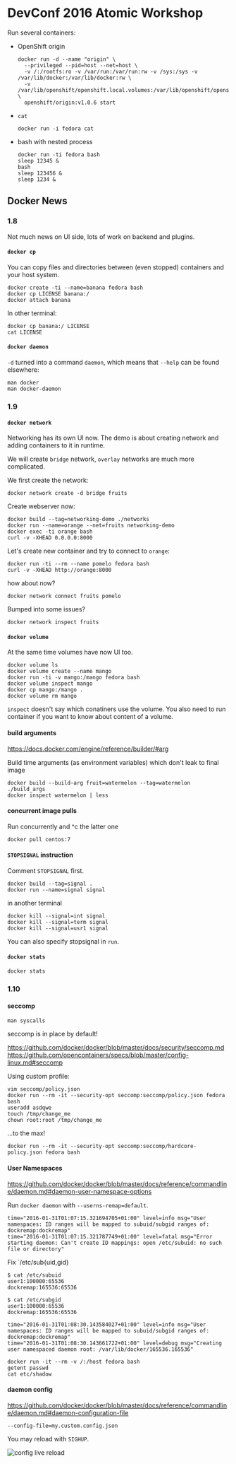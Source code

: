 # DevConf 2016 Atomic Workshop

Run several containers:

 * OpenShift origin
   ```shell
   docker run -d --name "origin" \
     --privileged --pid=host --net=host \
     -v /:/rootfs:ro -v /var/run:/var/run:rw -v /sys:/sys -v /var/lib/docker:/var/lib/docker:rw \
     -v /var/lib/openshift/openshift.local.volumes:/var/lib/openshift/openshift.local.volumes \
     openshift/origin:v1.0.6 start
   ```

 * `cat`
   ```shell
   docker run -i fedora cat
   ```

 * bash with nested process
   ```shell
   docker run -ti fedora bash
   sleep 12345 &
   bash
   sleep 123456 &
   sleep 1234 &
   ```


## Docker News


### 1.8

Not much news on UI side, lots of work on backend and plugins.


#### `docker cp`

You can copy files and directories between (even stopped) containers and your host system.

```shell
docker create -ti --name=banana fedora bash
docker cp LICENSE banana:/
docker attach banana
```

In other terminal:

```shell
docker cp banana:/ LICENSE
cat LICENSE
```


#### `docker daemon`

`-d` turned into a command `daemon`, which means that `--help` can be found elsewhere:

```shell
man docker
man docker-daemon
```


### 1.9


#### `docker network`

Networking has its own UI now. The demo is about creating network and adding containers to it in runtime.

We will create `bridge` network, `overlay` networks are much more complicated.

We first create the network:

```
docker network create -d bridge fruits
```

Create webserver now:

```
docker build --tag=networking-demo ./networks
docker run --name=orange --net=fruits networking-demo
docker exec -ti orange bash
curl -v -XHEAD 0.0.0.0:8000
```

Let's create new container and try to connect to `orange`:

```
docker run -ti --rm --name pomelo fedora bash
curl -v -XHEAD http://orange:8000
```

how about now?

```
docker network connect fruits pomelo
```

Bumped into some issues?

```
docker network inspect fruits
```


#### `docker volume`

At the same time volumes have now UI too.

```shell
docker volume ls
docker volume create --name mango
docker run -ti -v mango:/mango fedora bash
docker volume inspect mango
docker cp mango:/mango .
docker volume rm mango
```

`inspect` doesn't say which conatiners use the volume. You also need to run
container if you want to know about content of a volume.


#### build arguments

https://docs.docker.com/engine/reference/builder/#arg

Build time arguments (as environment variables) which don't leak to final image

```shell
docker build --build-arg fruit=watermelon --tag=watermelon ./build_args
docker inspect watermelon | less
```


#### concurrent image pulls

Run concurrently and ^c the latter one

```shell
docker pull centos:7
```


#### `STOPSIGNAL` instruction

Comment `STOPSIGNAL` first.

```shell
docker build --tag=signal .
docker run --name=signal signal
```

in another terminal

```shell
docker kill --signal=int signal
docker kill --signal=term signal
docker kill --signal=usr1 signal
```

You can also specify stopsignal in `run`.


#### `docker stats`

```shell
docker stats
```


### 1.10

#### seccomp

```
man syscalls
```

seccomp is in place by default!


https://github.com/docker/docker/blob/master/docs/security/seccomp.md  
https://github.com/opencontainers/specs/blob/master/config-linux.md#seccomp  

Using custom profile:

```
vim seccomp/policy.json
docker run --rm -it --security-opt seccomp:seccomp/policy.json fedora bash
useradd asdqwe
touch /tmp/change_me
chown root:root /tmp/change_me
```

...to the max!

```
docker run --rm -it --security-opt seccomp:seccomp/hardcore-policy.json fedora bash
```


#### User Namespaces

https://github.com/docker/docker/blob/master/docs/reference/commandline/daemon.md#daemon-user-namespace-options

Run `docker daemon` with `--userns-remap=default`.

```
time="2016-01-31T01:07:15.321694705+01:00" level=info msg="User namespaces: ID ranges will be mapped to subuid/subgid ranges of: dockremap:dockremap"
time="2016-01-31T01:07:15.321787749+01:00" level=fatal msg="Error starting daemon: Can't create ID mappings: open /etc/subuid: no such file or directory"
```

Fix `/etc/sub{uid,gid}

```
$ cat /etc/subuid
user1:100000:65536
dockremap:165536:65536

$ cat /etc/subgid
user1:100000:65536
dockremap:165536:65536
```

```
time="2016-01-31T01:08:30.143584027+01:00" level=info msg="User namespaces: ID ranges will be mapped to subuid/subgid ranges of: dockremap:dockremap"
time="2016-01-31T01:08:30.143661722+01:00" level=debug msg="Creating user namespaced daemon root: /var/lib/docker/165536.165536"
```

```
docker run -it --rm -v /:/host fedora bash
getent passwd
cat etc/shadow
```


#### daemon config

https://github.com/docker/docker/blob/master/docs/reference/commandline/daemon.md#daemon-configuration-file

```
--config-file=my.custom.config.json
```

You may reload with `SIGHUP`.

![config live reload](https://cloud.githubusercontent.com/assets/1050/12132395/1b06cd5a-b3d0-11e5-84ee-dfa2ab041278.gif)
